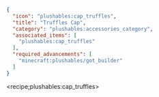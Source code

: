 ```json
{
  "icon": "plushables:cap_truffles",
  "title": "Truffles Cap",
  "category": "plushables:accessories_category",
  "associated_items": [
    "plushables:cap_truffles"
  ],
  "required_advancements": [
    "minecraft:plushables/got_builder"
  ]
}
```

<recipe;plushables:cap_truffles>

